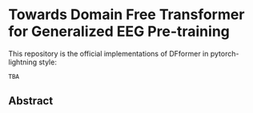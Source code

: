 # Towards Domain Free Transformer for Generalized EEG Pre-training

This repository is the official implementations of DFformer in pytorch-lightning style:

```text
TBA
```

## Abstract

>
